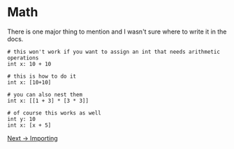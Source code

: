 # Math

There is one major thing to mention and I wasn't sure where to write it in the docs.
```
# this won't work if you want to assign an int that needs arithmetic operations
int x: 10 + 10

# this is how to do it
int x: [10+10]

# you can also nest them
int x: [[1 + 3] * [3 * 3]]

# of course this works as well
int y: 10
int x: [x + 5]
```

<a href="./Importing.md">Next -> Importing</a>
